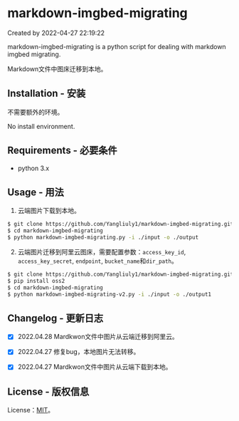 # markdown-imgbed-migrating

Created by 2022-04-27 22:19:22

markdown-imgbed-migrating is a python script for dealing with markdown imgbed migrating.

Markdown文件中图床迁移到本地。

## Installation - 安装

不需要额外的环境。

No install environment.

## Requirements - 必要条件

- python 3.x

## Usage - 用法

1. 云端图片下载到本地。

```bash
$ git clone https://github.com/Yangliuly1/markdown-imgbed-migrating.git
$ cd markdown-imgbed-migrating
$ python markdown-imgbed-migrating.py -i ./input -o ./output
```

2. 云端图片迁移到阿里云图床，需要配置参数：`access_key_id`, `access_key_secret`, `endpoint`, `bucket_name`和`dir_path`。

```bash
$ git clone https://github.com/Yangliuly1/markdown-imgbed-migrating.git
$ pip install oss2
$ cd markdown-imgbed-migrating
$ python markdown-imgbed-migrating-v2.py -i ./input -o ./output1
```





## Changelog - 更新日志

- [x] 2022.04.28 Mardkwon文件中图片从云端迁移到阿里云。

- [x] 2022.04.27 修复bug，本地图片无法转移。

- [x] 2022.04.27 Mardkwon文件中图片从云端下载到本地。

## License - 版权信息

License：[MIT](https://choosealicense.com/licenses/mit/)。
